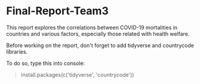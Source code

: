 # Final-Report-Team3
This report explores the correlations between COVID-19 mortalities in countries and various factors, especially those related with health welfare.

Before working on the report, don't forget to add tidyverse and countrycode libraries.

To do so, type this into console:

  > install.packages(c('tidyverse', 'countrycode'))

